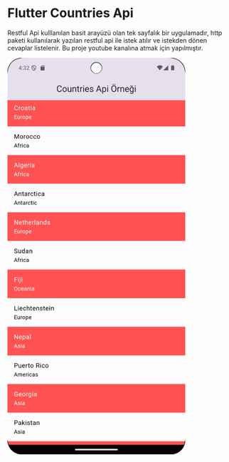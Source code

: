 # Flutter Countries Api
Restful Api kulllanılan basit arayüzü olan tek sayfalık bir uygulamadır, http paketi kullanılarak yazılan restful api ile istek atılır ve istekden dönen cevaplar listelenir. Bu proje youtube kanalına atmak için yapılmıştır.

<img src="screenshot/ss1.png" alt="1. Resim" width="400"/>



